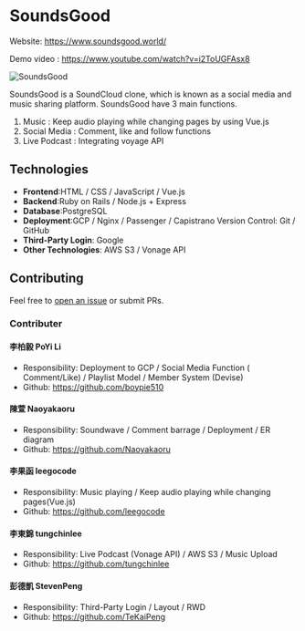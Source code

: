 # SoundsGood

Website: https://www.soundsgood.world/

Demo video : https://www.youtube.com/watch?v=i2ToUGFAsx8

![SoundsGood](https://imgur.com/2WEJWlL.png)

SoundsGood is a SoundCloud clone, which is known as a social media and music sharing platform. SoundsGood have 3 main functions.
1. Music : Keep audio playing while changing pages by using Vue.js
2. Social Media : Comment, like and follow functions
3. Live Podcast : Integrating voyage API

## Technologies
- **Frontend**:HTML / CSS / JavaScript / Vue.js 
- **Backend**:Ruby on Rails / Node.js + Express 
- **Database**:PostgreSQL
- **Deployment**:GCP / Nginx / Passenger / Capistrano Version Control: Git / GitHub
- **Third-Party Login**: Google
- **Other Technologies**: AWS S3 / Vonage API

## Contributing

Feel free to [open an issue](https://github.com/AC-005-Team/SoundsGood/issues/new) or submit PRs.

### Contributer

#### 李柏毅 PoYi Li
- Responsibility: Deployment to GCP / Social Media Function ( Comment/Like) / Playlist Model / Member System (Devise)
- Github: https://github.com/boypie510
#### 陳萱 Naoyakaoru
- Responsibility: Soundwave / Comment barrage / Deployment / ER diagram
- Github: https://github.com/Naoyakaoru
#### 李果函 leegocode
- Responsibility: Music playing / Keep audio playing while changing pages(Vue.js)
- Github: https://github.com/leegocode
#### 李東錦 tungchinlee
- Responsibility: Live Podcast (Vonage API) / AWS S3 / Music Upload
- Github: https://github.com/tungchinlee
#### 彭德凱 StevenPeng
- Responsibility: Third-Party Login / Layout / RWD
- Github: https://github.com/TeKaiPeng
